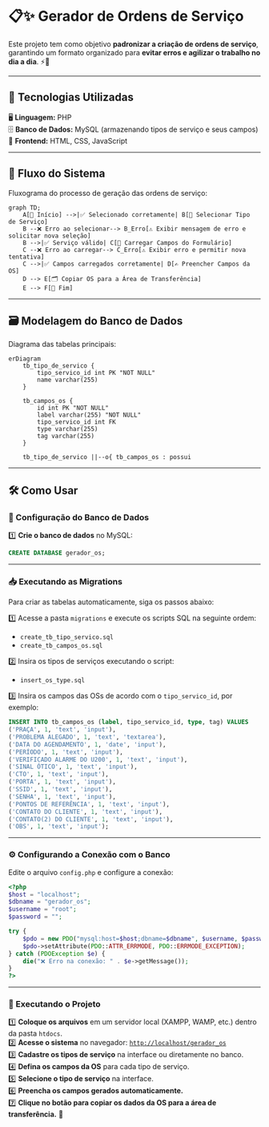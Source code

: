 # 📋✨ Gerador de Ordens de Serviço  

Este projeto tem como objetivo **padronizar a criação de ordens de serviço**, garantindo um formato organizado para **evitar erros e agilizar o trabalho no dia a dia**. ⚡📑  

---

## 🚀 Tecnologias Utilizadas  

🖥 **Linguagem:** PHP  
🗄 **Banco de Dados:** MySQL (armazenando tipos de serviço e seus campos)  
🎨 **Frontend:** HTML, CSS, JavaScript  

---

## 🔄 Fluxo do Sistema  

Fluxograma do processo de geração das ordens de serviço:  

```mermaid
graph TD;
    A[🚀 Início] -->|✅ Selecionado corretamente| B[📌 Selecionar Tipo de Serviço]
    B --❌ Erro ao selecionar--> B_Erro[⚠️ Exibir mensagem de erro e solicitar nova seleção]
    B -->|✅ Serviço válido| C[📝 Carregar Campos do Formulário]
    C --❌ Erro ao carregar--> C_Erro[⚠️ Exibir erro e permitir nova tentativa]
    C -->|✅ Campos carregados corretamente| D[✍️ Preencher Campos da OS]
    D --> E[🗂 Copiar OS para a Área de Transferência]
    E --> F[🏁 Fim]
```

---

## 🗃 Modelagem do Banco de Dados  

Diagrama das tabelas principais:  

```mermaid
erDiagram
    tb_tipo_de_servico {
        tipo_servico_id int PK "NOT NULL"
        name varchar(255)
    }

    tb_campos_os {
        id int PK "NOT NULL"
        label varchar(255) "NOT NULL"
        tipo_servico_id int FK
        type varchar(255)
        tag varchar(255)
    }

    tb_tipo_de_servico ||--o{ tb_campos_os : possui
```

---

## 🛠 Como Usar  

### 🔧 Configuração do Banco de Dados  

1️⃣ **Crie o banco de dados** no MySQL:  

```sql
CREATE DATABASE gerador_os;
```

---

### 📥 Executando as Migrations  

Para criar as tabelas automaticamente, siga os passos abaixo:  

1️⃣ Acesse a pasta `migrations` e execute os scripts SQL na seguinte ordem:  
   - `create_tb_tipo_servico.sql`  
   - `create_tb_campos_os.sql`  

2️⃣ Insira os tipos de serviços executando o script:  
   - `insert_os_type.sql`  

3️⃣ Insira os campos das OSs de acordo com o `tipo_servico_id`, por exemplo:  

```sql
INSERT INTO tb_campos_os (label, tipo_servico_id, type, tag) VALUES
('PRAÇA', 1, 'text', 'input'),
('PROBLEMA ALEGADO', 1, 'text', 'textarea'),
('DATA DO AGENDAMENTO', 1, 'date', 'input'),
('PERÍODO', 1, 'text', 'input'),
('VERIFICADO ALARME DO U200', 1, 'text', 'input'),
('SINAL ÓTICO', 1, 'text', 'input'),
('CTO', 1, 'text', 'input'),
('PORTA', 1, 'text', 'input'),
('SSID', 1, 'text', 'input'),
('SENHA', 1, 'text', 'input'),
('PONTOS DE REFERÊNCIA', 1, 'text', 'input'),
('CONTATO DO CLIENTE', 1, 'text', 'input'),
('CONTATO(2) DO CLIENTE', 1, 'text', 'input'),
('OBS', 1, 'text', 'input');
```

---

### ⚙️ Configurando a Conexão com o Banco  

Edite o arquivo `config.php` e configure a conexão:  

```php
<?php
$host = "localhost";
$dbname = "gerador_os";
$username = "root";
$password = "";

try {
    $pdo = new PDO("mysql:host=$host;dbname=$dbname", $username, $password);
    $pdo->setAttribute(PDO::ATTR_ERRMODE, PDO::ERRMODE_EXCEPTION);
} catch (PDOException $e) {
    die("❌ Erro na conexão: " . $e->getMessage());
}
?>
```

---

### 🚀 Executando o Projeto  

1️⃣ **Coloque os arquivos** em um servidor local (XAMPP, WAMP, etc.) dentro da pasta `htdocs`.  
2️⃣ **Acesse o sistema** no navegador: [`http://localhost/gerador_os`](http://localhost/gerador_os)  
3️⃣ **Cadastre os tipos de serviço** na interface ou diretamente no banco.  
4️⃣ **Defina os campos da OS** para cada tipo de serviço.  
5️⃣ **Selecione o tipo de serviço** na interface.  
6️⃣ **Preencha os campos gerados automaticamente.**  
7️⃣ **Clique no botão para copiar os dados da OS para a área de transferência.** 🎯  


